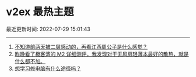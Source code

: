 # v2ex 最热主题

最近更新时间: 2022-07-29 15:01:43

--- 
1. [不知道前两天被二舅感动的，再看江西周公子是什么感觉？](https://www.v2ex.com/t/869372) 
2. [昨晚看了极客湾的 M2 详细测评，我发现对于无风扇轻薄本最好的散热，就是什么都不加。](https://www.v2ex.com/t/869378) 
3. [想学习修电脑有什么途径吗？](https://www.v2ex.com/t/869396) 
